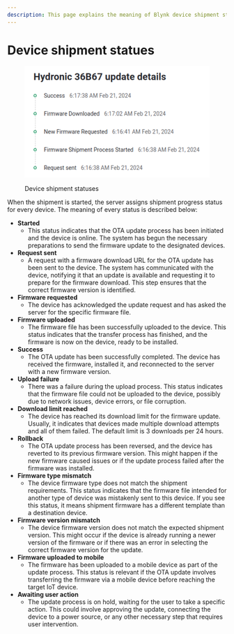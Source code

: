 ```yaml
---
description: This page explains the meaning of Blynk device shipment statuses
---
```


# Device shipment statues

<figure><img src="../../.gitbook/assets/screenshot-raymote.raypak.com-2024.06.28-18_00_58.png" alt=""><figcaption><p>Device shipment statuses</p></figcaption></figure>

When the shipment is started, the server assigns shipment progress status for every device. The meaning of every status is described below:

* **Started**
  * This status indicates that the OTA update process has been initiated and the device is online. The system has begun the necessary preparations to send the firmware update to the designated devices.
* **Request sent**
  * A request with a firmware download URL for the OTA update has been sent to the device. The system has communicated with the device, notifying it that an update is available and requesting it to prepare for the firmware download. This step ensures that the correct firmware version is identified.
* **Firmware requested**
  * The device has acknowledged the update request and has asked the server for the specific firmware file.&#x20;
* **Firmware uploaded**
  * The firmware file has been successfully uploaded to the device. This status indicates that the transfer process has finished, and the firmware is now on the device, ready to be installed.
* **Success**
  * The OTA update has been successfully completed. The device has received the firmware, installed it, and reconnected to the server with a new firmware version.
* **Upload failure**
  * There was a failure during the upload process. This status indicates that the firmware file could not be uploaded to the device, possibly due to network issues, device errors, or file corruption.
* **Download limit reached**
  * The device has reached its download limit for the firmware update. Usually, it indicates that devices made multiple download attempts and all of them failed. The default limit is 3 downloads per 24 hours.
* **Rollback**
  * The OTA update process has been reversed, and the device has reverted to its previous firmware version. This might happen if the new firmware caused issues or if the update process failed after the firmware was installed.
* **Firmware type mismatch**
  * The device firmware type does not match the shipment requirements. This status indicates that the firmware file intended for another type of device was mistakenly sent to this device. If you see this status, it means shipment firmware has a different template than a destination device.
* **Firmware version mismatch**
  * The device firmware version does not match the expected shipment version. This might occur if the device is already running a newer version of the firmware or if there was an error in selecting the correct firmware version for the update.
* **Firmware uploaded to mobile**
  * The firmware has been uploaded to a mobile device as part of the update process. This status is relevant if the OTA update involves transferring the firmware via a mobile device before reaching the target IoT device.
* **Awaiting user action**
  * The update process is on hold, waiting for the user to take a specific action. This could involve approving the update, connecting the device to a power source, or any other necessary step that requires user intervention.
